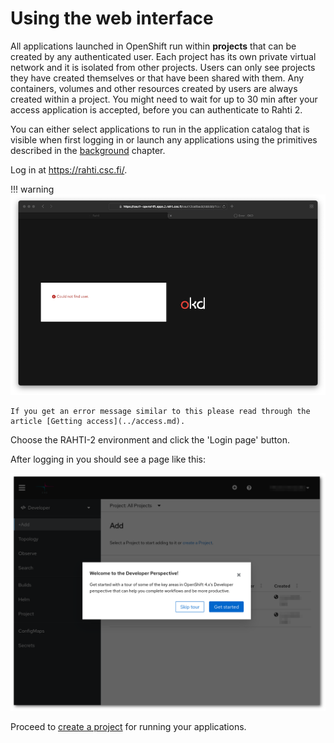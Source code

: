 # Using the web interface

All applications launched in OpenShift run within **projects** that can be
created by any authenticated user. Each project has its own private virtual
network and it is isolated from other projects. Users can only see projects
they have created themselves or that have been shared with them. Any
containers, volumes and other resources created by users are always created
within a project. You might need to wait for up to 30 min after your access application is accepted, before you can 
authenticate to Rahti 2.

You can either select applications to run in the application catalog that is
visible when first logging in or launch any applications using the
primitives described in the [background](../concepts.md) chapter.

Log in at <https://rahti.csc.fi/>.

!!! warning
    ![No access](../../img/openshift_error_no_user.png)  

    If you get an error message similar to this please read through the article [Getting access](../access.md).  

Choose the RAHTI-2 environment and click the 'Login page' button.

After logging in you should see a page like this:

![OpenShift main page](../../img/openshift_main_page_4.png)

Proceed to [create a project](projects_and_quota.md) for running your applications.
